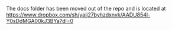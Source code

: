 The docs folder has been moved out of the repo and is located at
https://www.dropbox.com/sh/yaij27byhzdxnvk/AADU854l-Y0sDdMGA00kJ3BYa?dl=0
